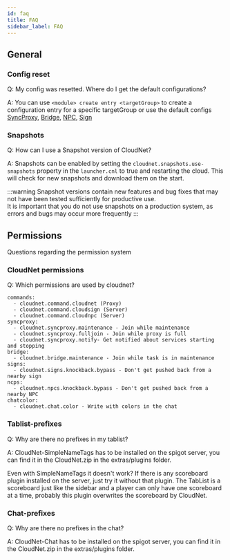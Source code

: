 ```yaml
---
id: faq
title: FAQ
sidebar_label: FAQ
---
```


## General

### Config reset
Q: My config was resetted. Where do I get the default configurations?

A: You can use `<module> create entry <targetGroup>` to create a configuration entry for a specific targetGroup or use the default configs
[SyncProxy](modules/syncproxy.md#sample-configuration), [Bridge](modules/bridge.md#sample-configuration),
[NPC](modules/npc.md#sample-configuration), [Sign](modules/signs.md#sample-configuration)

### Snapshots
Q: How can I use a Snapshot version of CloudNet?

A: Snapshots can be enabled by setting the `cloudnet.snapshots.use-snapshots` property in the `launcher.cnl` to true and restarting the cloud.
This will check for new snapshots and download them on the start.

:::warning
Snapshot versions contain new features and bug fixes that may not have been tested sufficiently for productive use.   
It is important that you do not use snapshots on a production system, as errors and bugs may occur more frequently
:::

## Permissions
Questions regarding the permission system

### CloudNet permissions
Q: Which permissions are used by cloudnet?

```
commands:
  - cloudnet.command.cloudnet (Proxy)
  - cloudnet.command.cloudsign (Server)
  - cloudnet.command.cloudnpc (Server)
syncproxy:
  - cloudnet.syncproxy.maintenance - Join while maintenance
  - cloudnet.syncproxy.fulljoin - Join while proxy is full
  - cloudnet.syncproxy.notify- Get notified about services starting and stopping
bridge:
  - cloudnet.bridge.maintenance - Join while task is in maintenance
signs:
  - cloudnet.signs.knockback.bypass - Don't get pushed back from a nearby sign
ncps:
  - cloudnet.npcs.knockback.bypass - Don't get pushed back from a nearby NPC
chatcolor:
  - cloudnet.chat.color - Write with colors in the chat
```

### Tablist-prefixes
Q: Why are there no prefixes in my tablist?

A: CloudNet-SimpleNameTags has to be installed on the spigot server, you can find it in the CloudNet.zip in the extras/plugins folder.

Even with SimpleNameTags it doesn't work? If there is any scoreboard plugin installed on the server, just try it without that plugin.
The TabList is a scoreboard just like the sidebar and a player can only have one scoreboard at a time, probably this plugin overwrites the scoreboard by CloudNet.

### Chat-prefixes
Q: Why are there no prefixes in the chat?

A: CloudNet-Chat has to be installed on the spigot server, you can find it in the CloudNet.zip in the extras/plugins folder.